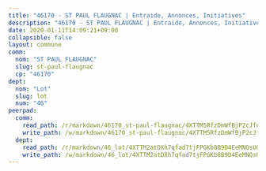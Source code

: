 ```yaml
---
title: "46170 - ST PAUL FLAUGNAC | Entraide, Annonces, Initiatives"
description: "46170 - ST PAUL FLAUGNAC | Entraide, Annonces, Initiatives"
date: 2020-01-11T14:09:21+09:00
collapsible: false
layout: commune
comm:
  nom: "ST PAUL FLAUGNAC"
  slug: st-paul-flaugnac
  cp: "46170"
dept:
  nom: "Lot"
  slug: lot
  num: "46"
peerpad:
  comm:
    read_path: /r/markdown/46170_st-paul-flaugnac/4XTTM5RfzDmWfBjP2cJfefmM2Bugc9R4WePDtLM4YQgBa6gbo
    write_path: /w/markdown/46170_st-paul-flaugnac/4XTTM5RfzDmWfBjP2cJfefmM2Bugc9R4WePDtLM4YQgBa6gbo-K3TgU6LFARj7cgsZpmMUiw9oRGZTnp8pAo8vmUprsgnYzduDTNzL2EiXVzcUeNBRhi61Ydzf3C9uabTRB1VsWxVRJyevJTVwAEo3pSN8CfGYFgShFxTPwg52KxTMRUHS5gM8Yqws
  dept:
    read_path: /r/markdown/46_lot/4XTTM2atDXh7qfad7tjFPGKb8B9D4EeMNQsUG7H6r5PvcsmQY
    write_path: /w/markdown/46_lot/4XTTM2atDXh7qfad7tjFPGKb8B9D4EeMNQsUG7H6r5PvcsmQY-K3TgUvJaCyZvzJ7KFBouD3E9Db8SxVd6F9MJ4VM5wtYfGyhK8U9f2jgCEG1ZP5QbGj9NK2WPVZdPjtw9bJHLE1PoGwVsSft8aSDsZrWh6CwkugjgRfbWWHf5TabrG7vmtM7v9WUc
---
```


